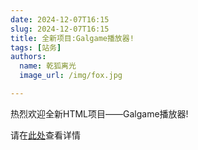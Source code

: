 ```yaml
---
date: 2024-12-07T16:15
slug: 2024-12-07T16:15
title: 全新项目:Galgame播放器!
tags: [站务]
authors:
  name: 乾狐离光
  image_url: /img/fox.jpg

---
```


热烈欢迎全新HTML项目——Galgame播放器!

请在[此处](../docs/html/gal)查看详情